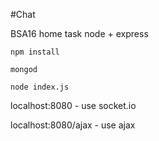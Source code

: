 #Chat

BSA16 home task node + express

```
npm install

mongod

node index.js

```
localhost:8080  - use socket.io

localhost:8080/ajax - use ajax
